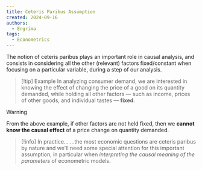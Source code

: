 ```yaml
---
title: Ceteris Paribus Assumption
created: 2024-09-16
authors:
  - Engrima
tags:
  - Econometrics
---
```

The notion of ceteris paribus plays an important role in causal analysis, and consists in considering all the other (relevant) factors fixed/constant when focusing on a particular variable, during a step of our analysis.

>[!tip] Example
>In analyzing consumer demand, we are interested in knowing the effect of changing the price of a good on its quantity demanded, while holding all other factors — such as income, prices of other goods, and individual tastes — **fixed**. 

>[!warning] 
>From the above example, if other factors are not held fixed, then we **cannot know the causal effect** of a price change on quantity demanded.

>[!info] In practice...
>...the most economic questions are ceteris paribus by nature and we'll need some special attention for this important assumption, in particular when *interpreting the causal meaning of the parameters* of econometric models.